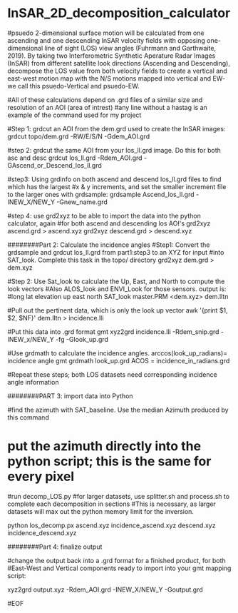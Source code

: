 # InSAR_2D_decomposition_calculator
#psuedo 2-dimensional surface motion will be calculated from one ascending and one descending InSAR velocity fields with opposing one-dimensional line of sight (LOS) view angles (Fuhrmann and Garthwaite, 2019). By taking two Interferometric Synthetic Aperature Radar Images (InSAR) from different satellite look directions (Ascending and Descending),  decompose the LOS value from both velocity fields to create a vertical and east-west motion map with the N/S motions mapped into vertical and EW- we call this psuedo-Vertical and psuedo-EW. 

#All of these calculations depend on .grd files of a similar size and resolution of an AOI (area of intrest)
#any line without a hastag is an example of the command used for my project

#Step 1: grdcut an AOI from the dem.grd used to create the InSAR images:
grdcut topo/dem.grd -RW/E/S/N -Gdem_AOI.grd

#step 2: grdcut the same AOI from your los_ll.grd image. Do this for both asc and desc
grdcut los_ll.grd -Rdem_AOI.grd -GAscend_or_Descend_los_ll.grd

#step3: Using grdinfo on both ascend and descend los_ll.grd files to find which has the largest 
#x & y increments, and set the smaller increment file to the larger ones with grdsample:
grdsample Ascend_los_ll.grd -INEW_X/NEW_Y -Gnew_name.grd

#step 4: use grd2xyz to be able to import the data into the python calculator, again
#for both ascend and descending los AOI's
grd2xyz ascend.grd > ascend.xyz
grd2xyz descend.grd > descend.xyz

########Part 2: Calculate the incidence angles
#Step1: Convert the grdsample and grdcut los_ll.grd from part1:step3 to an XYZ for input
#into SAT_look. Complete this task in the topo/ directory
grd2xyz dem.grd > dem.xyz

#Step 2: Use Sat_look to calculate the Up, East, and North to compute the look vectors
#Also ALOS_look and ENVI_Look for those sensors. output is:
#long lat elevation up east north
SAT_look master.PRM <dem.xyz> dem.lltn

#Pull out the pertinent data, which is only the look up vector
awk '{print $1, $2, $NF}' dem.lltn > incidence.lli

#Put this data into .grd format
gmt xyz2grd incidence.lli -Rdem_snip.grd -INEW_x/NEW_Y -fg -Glook_up.grd

#Use grdmath to calculate the incidence angles. arccos(look_up_radians)= incidence angle
gmt grdmath look_up.grd ACOS = incidence_in_radians.grd

#Repeat these steps; both LOS datasets need corresponding incidence angle information

########PART 3: import data into Python

#find the azimuth with SAT_baseline. Use the median Azimuth produced by this command
# put the azimuth directly into the python script; this is the same for every pixel

#run decomp_LOS.py
#for larger datasets, use splitter.sh and process.sh to complete each decomposition in sections
#This is necessary, as larger datasets will max out the python memory limit for the inversion.

python los_decomp.px ascend.xyz incidence_ascend.xyz descend.xyz incidence_descend.xyz

########Part 4: finalize output

#change the output back into a .grd format for a finished product, for both
#East-West and Vertical components ready to import into your gmt mapping script:

xyz2grd output.xyz -Rdem_AOI.grd -INEW_X/NEW_Y -Goutput.grd

#EOF
